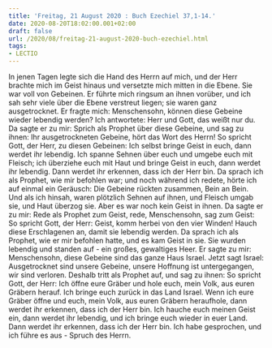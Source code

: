 ```yaml
---
title: 'Freitag, 21 August 2020 : Buch Ezechiel 37,1-14.'
date: 2020-08-20T18:02:00.001+02:00
draft: false
url: /2020/08/freitag-21-august-2020-buch-ezechiel.html
tags: 
- LECTIO
---
```


In jenen Tagen legte sich die Hand des Herrn auf mich, und der Herr brachte mich im Geist hinaus und versetzte mich mitten in die Ebene. Sie war voll von Gebeinen. Er führte mich ringsum an ihnen vorüber, und ich sah sehr viele über die Ebene verstreut liegen; sie waren ganz ausgetrocknet. Er fragte mich: Menschensohn, können diese Gebeine wieder lebendig werden? Ich antwortete: Herr und Gott, das weißt nur du. Da sagte er zu mir: Sprich als Prophet über diese Gebeine, und sag zu ihnen: Ihr ausgetrockneten Gebeine, hört das Wort des Herrn! So spricht Gott, der Herr, zu diesen Gebeinen: Ich selbst bringe Geist in euch, dann werdet ihr lebendig. Ich spanne Sehnen über euch und umgebe euch mit Fleisch; ich überziehe euch mit Haut und bringe Geist in euch, dann werdet ihr lebendig. Dann werdet ihr erkennen, dass ich der Herr bin. Da sprach ich als Prophet, wie mir befohlen war; und noch während ich redete, hörte ich auf einmal ein Geräusch: Die Gebeine rückten zusammen, Bein an Bein. Und als ich hinsah, waren plötzlich Sehnen auf ihnen, und Fleisch umgab sie, und Haut überzog sie. Aber es war noch kein Geist in ihnen. Da sagte er zu mir: Rede als Prophet zum Geist, rede, Menschensohn, sag zum Geist: So spricht Gott, der Herr: Geist, komm herbei von den vier Winden! Hauch diese Erschlagenen an, damit sie lebendig werden. Da sprach ich als Prophet, wie er mir befohlen hatte, und es kam Geist in sie. Sie wurden lebendig und standen auf - ein großes, gewaltiges Heer. Er sagte zu mir: Menschensohn, diese Gebeine sind das ganze Haus Israel. Jetzt sagt Israel: Ausgetrocknet sind unsere Gebeine, unsere Hoffnung ist untergegangen, wir sind verloren. Deshalb tritt als Prophet auf, und sag zu ihnen: So spricht Gott, der Herr: Ich öffne eure Gräber und hole euch, mein Volk, aus euren Gräbern herauf. Ich bringe euch zurück in das Land Israel. Wenn ich eure Gräber öffne und euch, mein Volk, aus euren Gräbern heraufhole, dann werdet ihr erkennen, dass ich der Herr bin. Ich hauche euch meinen Geist ein, dann werdet ihr lebendig, und ich bringe euch wieder in euer Land. Dann werdet ihr erkennen, dass ich der Herr bin. Ich habe gesprochen, und ich führe es aus - Spruch des Herrn.
